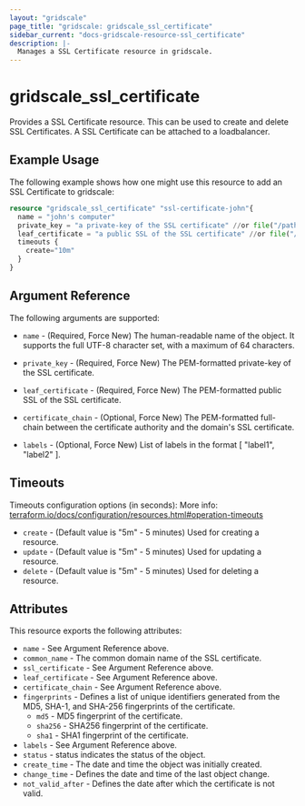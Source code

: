 ```yaml
---
layout: "gridscale"
page_title: "gridscale: gridscale_ssl_certificate"
sidebar_current: "docs-gridscale-resource-ssl_certificate"
description: |-
  Manages a SSL Certificate resource in gridscale.
---
```


# gridscale_ssl_certificate

Provides a SSL Certificate resource. This can be used to create and delete SSL Certificates.
A SSL Certificate can be attached to a loadbalancer.

## Example Usage

The following example shows how one might use this resource to add an SSL Certificate to gridscale:

```terraform
resource "gridscale_ssl_certificate" "ssl-certificate-john"{
  name = "john's computer"
  private_key = "a private-key of the SSL certificate" //or file("/path/to/private.key")
  leaf_certificate = "a public SSL of the SSL certificate" //or file("/path/to/certificate.cert")
  timeouts {
    create="10m"
  }
}
```

## Argument Reference

The following arguments are supported:

* `name` - (Required, Force New) The human-readable name of the object. It supports the full UTF-8 character set, with a maximum of 64 characters.

* `private_key` - (Required, Force New) The PEM-formatted private-key of the SSL certificate.

* `leaf_certificate` - (Required, Force New) The PEM-formatted public SSL of the SSL certificate.

* `certificate_chain` - (Optional, Force New) The PEM-formatted full-chain between the certificate authority and the domain's SSL certificate.

* `labels` - (Optional, Force New) List of labels in the format [ "label1", "label2" ].

## Timeouts

Timeouts configuration options (in seconds):
More info: [terraform.io/docs/configuration/resources.html#operation-timeouts](https://www.terraform.io/docs/configuration/resources.html#operation-timeouts)

* `create` - (Default value is "5m" - 5 minutes) Used for creating a resource.
* `update` - (Default value is "5m" - 5 minutes) Used for updating a resource.
* `delete` - (Default value is "5m" - 5 minutes) Used for deleting a resource.

## Attributes

This resource exports the following attributes:

* `name` - See Argument Reference above.
* `common_name` - The common domain name of the SSL certificate.
* `ssl_certificate` - See Argument Reference above.
* `leaf_certificate` - See Argument Reference above.
* `certificate_chain` - See Argument Reference above.
* `fingerprints` - Defines a list of unique identifiers generated from the MD5, SHA-1, and SHA-256 fingerprints of the certificate.
    * `md5` - MD5 fingerprint of the certificate.
    * `sha256` - SHA256 fingerprint of the certificate.
    * `sha1` - SHA1 fingerprint of the certificate.
* `labels` - See Argument Reference above.
* `status` - status indicates the status of the object.
* `create_time` - The date and time the object was initially created.
* `change_time` - Defines the date and time of the last object change.
* `not_valid_after` - Defines the date after which the certificate is not valid.
